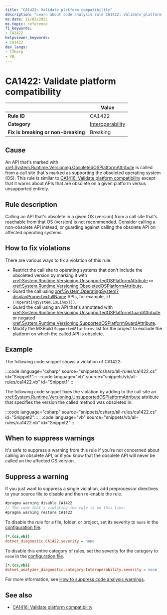 ```yaml
---
title: "CA1422: Validate platform compatibility"
description: "Learn about code analysis rule CA1422: Validate platform compatibility"
ms.date: 11/03/2022
ms.topic: reference
f1_keywords:
- CA1422
helpviewer_keywords:
- CA1422
dev_langs:
- CSharp
- VB
---
```

# CA1422: Validate platform compatibility

|                                     | Value                                            |
| ----------------------------------- | ------------------------------------------------ |
| **Rule ID**                         | CA1422                                           |
| **Category**                        | [Interoperability](interoperability-warnings.md) |
| **Fix is breaking or non-breaking** | Breaking                                         |

## Cause

An API that's marked with <xref:System.Runtime.Versioning.ObsoletedOSPlatformAttribute> is called from a call site that's marked as supporting the obsoleted operating system (OS). This rule is similar to [CA1416: Validate platform compatibility](ca1416.md) except that it warns about APIs that are obsolete on a given platform versus unsupported entirely.

## Rule description

Calling an API that's obsolete in a given OS (version) from a call site that's reachable from that OS (version) is not recommended. Consider calling a non-obsolete API instead, or guarding against calling the obsolete API on affected operating systems.

## How to fix violations

There are various ways to fix a violation of this rule:

- Restrict the call site to operating systems that don't include the obsoleted version by marking it with <xref:System.Runtime.Versioning.UnsupportedOSPlatformAttribute> or <xref:System.Runtime.Versioning.ObsoletedOSPlatformAttribute>.
- Guard the call using <xref:System.OperatingSystem?displayProperty=fullName> APIs, for example, `if (!OperatingSystem.IsLinux())`.
- Guard the call using an API that's annotated with <xref:System.Runtime.Versioning.UnsupportedOSPlatformGuardAttribute> or negated <xref:System.Runtime.Versioning.SupportedOSPlatformGuardAttribute>.
- Modify the MSBuild `SupportedPlatforms` list for the project to exclude the platform on which the called API is obsolete.

## Example

The following code snippet shows a violation of CA1422:

:::code language="csharp" source="snippets/csharp/all-rules/ca1422.cs" id="Snippet1":::
:::code language="vb" source="snippets/vb/all-rules/ca1422.vb" id="Snippet1":::

The following code snippet fixes the violation by adding to the call site an <xref:System.Runtime.Versioning.UnsupportedOSPlatformAttribute> attribute that specifies the version the called method was obsoleted in.

:::code language="csharp" source="snippets/csharp/all-rules/ca1422.cs" id="Snippet2":::
:::code language="vb" source="snippets/vb/all-rules/ca1422.vb" id="Snippet2":::

## When to suppress warnings

It's safe to suppress a warning from this rule if you're not concerned about calling an obsolete API, or if you know that the obsolete API will never be called on the affected OS version.

## Suppress a warning

If you just want to suppress a single violation, add preprocessor directives to your source file to disable and then re-enable the rule.

```csharp
#pragma warning disable CA1422
// The code that's violating the rule is on this line.
#pragma warning restore CA1422
```

To disable the rule for a file, folder, or project, set its severity to `none` in the [configuration file](../configuration-files.md).

```ini
[*.{cs,vb}]
dotnet_diagnostic.CA1422.severity = none
```

To disable this entire category of rules, set the severity for the category to `none` in the [configuration file](../configuration-files.md).

```ini
[*.{cs,vb}]
dotnet_analyzer_diagnostic.category-Interoperability.severity = none
```

For more information, see [How to suppress code analysis warnings](../suppress-warnings.md).

## See also

- [CA1416: Validate platform compatibility](ca1416.md)
